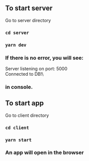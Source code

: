 ## To start server

Go to server directory

### `cd server`
### `yarn dev`

### If there is no error, you will see:
Server listening on port: 5000\
Connected to DB!\
### in console.

## To start app

Go to client directory

### `cd client`
### `yarn start`

### An app will open in the browser
